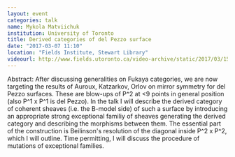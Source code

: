```yaml
---
layout: event
categories: talk
name: Mykola Matviichuk
institution: University of Toronto
title: Derived categories of del Pezzo surface
date: "2017-03-07 11:10"
location: "Fields Institute, Stewart Library"
videourl: http://www.fields.utoronto.ca/video-archive/static/2017/03/1511-16656/mergedvideo.ogv
---
```

Abstract: After discussing generalities on Fukaya categories, we are now targeting the results of Auroux, Katzarkov, Orlov on mirror symmetry for del Pezzo surfaces. These are blow-ups of P^2 at <9 points in general position (also P^1 x P^1 is del Pezzo). In the talk I will describe the derived category of coherent sheaves (i.e. the B-model side) of such a surface by introducing an appropriate strong exceptional familiy of sheaves generating the derived category and describing the morphisms between them. The essential part of the construction is Beilinson's resolution of the diagonal inside P^2 x P^2, which I will outline. Time permitting, I will discuss the procedure of mutations of exceptional families.
